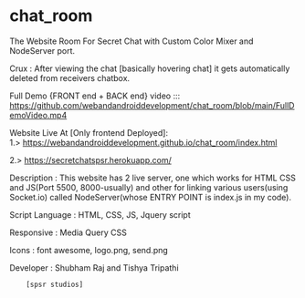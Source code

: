 # chat_room
The Website Room For Secret Chat with Custom Color Mixer and NodeServer port.

Crux : After viewing the chat [basically hovering chat] it gets automatically deleted from receivers chatbox.

Full Demo {FRONT end + BACK end} video ::: https://github.com/webandandroiddevelopment/chat_room/blob/main/FullDemoVideo.mp4


Website Live At [Only frontend Deployed]:     
1.> https://webandandroiddevelopment.github.io/chat_room/index.html

2.> https://secretchatspsr.herokuapp.com/

Description : This website has 2 live server, one which works for HTML CSS and JS(Port 5500, 8000-usually) and other for linking various users(using Socket.io) called NodeServer(whose ENTRY POINT is index.js in my code).

Script Language : HTML, CSS, JS, Jquery script

Responsive : Media Query CSS

Icons : font awesome, logo.png, send.png

Developer : Shubham Raj and Tishya Tripathi 
        
        [spsr studios]



